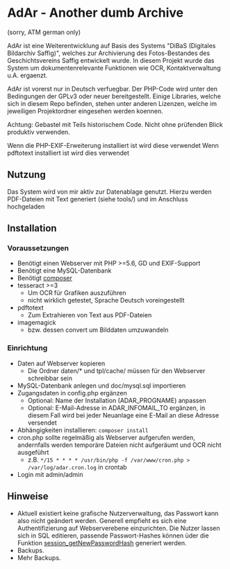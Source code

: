 # AdAr - Another dumb Archive

(sorry, ATM german only)

AdAr ist eine Weiterentwicklung auf Basis des Systems "DiBaS (Digitales Bildarchiv Saffig)", welches zur Archivierung des Fotos-Bestandes des Geschichtsvereins Saffig entwickelt wurde. In diesem Projekt wurde das System um dokumentenrelevante Funktionen wie OCR, Kontaktverwaltung u.A. ergaenzt.

AdAr ist vorerst nur in Deutsch verfuegbar. Der PHP-Code wird unter den Bedingungen der GPLv3 oder neuer bereitgestellt. Einige Libraries, welche sich in diesem Repo befinden, stehen unter anderen Lizenzen, welche im jeweiligen Projektordner eingesehen werden koennen.

Achtung: Gebastel mit Teils historischem Code. Nicht ohne prüfenden Blick produktiv verwenden.

Wenn die PHP-EXIF-Erweiterung installiert ist wird diese verwendet
Wenn pdftotext installiert ist wird dies verwendet

## Nutzung
Das System wird von mir aktiv zur Datenablage genutzt. Hierzu werden PDF-Dateien mit Text generiert (siehe tools/) und im Anschluss hochgeladen

## Installation

### Voraussetzungen

 - Benötigt einen Webserver mit PHP >=5.6, GD und EXIF-Support
 - Benötigt eine MySQL-Datenbank
 - Benötigt [composer](https://getcomposer.org/)
 - tesseract >=3
   - Um OCR für Grafiken auszuführen
   - nicht wirklich getestet, Sprache Deutsch voreingestellt
 - pdftotext
   - Zum Extrahieren von Text aus PDF-Dateien
 - imagemagick
   - bzw. dessen convert um Bilddaten umzuwandeln

### Einrichtung

 - Daten auf Webserver kopieren
   - Die Ordner daten/* und tpl/cache/ müssen für den Webserver schreibbar sein
 - MySQL-Datenbank anlegen und doc/mysql.sql importieren
 - Zugangsdaten in config.php ergänzen
   - Optional: Name der Installation (ADAR_PROGNAME) anpassen
   - Optional: E-Mail-Adresse in ADAR_INFOMAIL_TO ergänzen, in diesem Fall wird bei jeder Neuanlage eine E-Mail an diese Adresse versendet
 - Abhängigkeiten installieren: ```composer install```
 - cron.php sollte regelmäßig als Webserver aufgerufen werden, andernfalls werden temporäre Dateien nicht aufgeräumt und OCR nicht ausgeführt
   - z.B. ```*/15 * * * * /usr/bin/php -f /var/www/cron.php > /var/log/adar.cron.log``` in crontab
 - Login mit admin/admin

## Hinweise
 - Aktuell existiert keine grafische Nutzerverwaltung, das Passwort kann also nicht geändert werden. Generell empfieht es sich eine Authentifizierung auf Webserverebene einzurichten. Die Nutzer lassen sich in SQL editieren, passende Passwort-Hashes können üder die Funktion [session_getNewPasswordHash](https://github.com/adlerweb/awtools/blob/master/session.php#L137) generiert werden.
 - Backups.
 - Mehr Backups.
